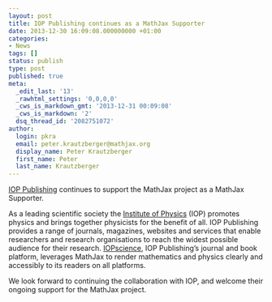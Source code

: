 ```yaml
---
layout: post
title: IOP Publishing continues as a MathJax Supporter
date: 2013-12-30 16:09:08.000000000 +01:00
categories:
- News
tags: []
status: publish
type: post
published: true
meta:
  _edit_last: '13'
  _rawhtml_settings: '0,0,0,0'
  _cws_is_markdown_gmt: '2013-12-31 00:09:08'
  _cws_is_markdown: '2'
  dsq_thread_id: '2082751072'
author:
  login: pkra
  email: peter.krautzberger@mathjax.org
  display_name: Peter Krautzberger
  first_name: Peter
  last_name: Krautzberger
---
```


[IOP Publishing](http://ioppublishing.org/) continues to support the MathJax project as a MathJax Supporter.

As a leading scientific society the [Institute of Physics](http://www.iop.org/) (IOP) promotes physics and brings together physicists for the benefit of all. IOP Publishing provides a range of journals, magazines, websites and services that enable researchers and research organisations to reach the widest possible audience for their research. [IOPscience](http://iopscience.iop.org/), IOP Publishing’s journal and book platform, leverages MathJax to render mathematics and physics clearly and accessibly to its readers on all platforms.

We look forward to continuing the collaboration with IOP, and welcome their ongoing support for the MathJax project.